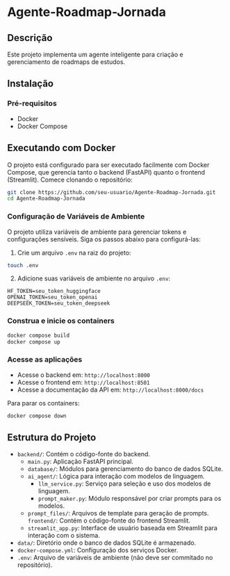 # Agente-Roadmap-Jornada

## Descrição
Este projeto implementa um agente inteligente para criação e gerenciamento de roadmaps de estudos.

## Instalação

### Pré-requisitos
- Docker
- Docker Compose

## Executando com Docker

O projeto está configurado para ser executado facilmente com Docker Compose, que gerencia tanto o backend (FastAPI) quanto o frontend (Streamlit). Comece clonando o repositório:

```bash
git clone https://github.com/seu-usuario/Agente-Roadmap-Jornada.git
cd Agente-Roadmap-Jornada
```

### Configuração de Variáveis de Ambiente

O projeto utiliza variáveis de ambiente para gerenciar tokens e configurações sensíveis. Siga os passos abaixo para configurá-las:

1. Crie um arquivo `.env` na raiz do projeto:
```bash
touch .env
```

2. Adicione suas variáveis de ambiente no arquivo `.env`:
```
HF_TOKEN=seu_token_huggingface
OPENAI_TOKEN=seu_token_openai
DEEPSEEK_TOKEN=seu_token_deepseek
```

### Construa e inicie os containers

```bash
docker compose build
docker compose up
```

### Acesse as aplicações

- Acesse o backend em: `http://localhost:8000`
- Acesse o frontend em: `http://localhost:8501`
- Acesse a documentação da API em: `http://localhost:8000/docs`

Para parar os containers:

```bash
docker compose down
```

## Estrutura do Projeto
- `backend/`: Contém o código-fonte do backend.
  - `main.py`: Aplicação FastAPI principal.
  - `database/`: Módulos para gerenciamento do banco de dados SQLite.
  - `ai_agent/`: Lógica para interação com modelos de linguagem.
    - `llm_service.py`: Serviço para seleção e uso dos modelos de linguagem.
    - `prompt_maker.py`: Módulo responsável por criar prompts para os modelos.
  - `prompt_files/`: Arquivos de template para geração de prompts.
`frontend/`: Contém o código-fonte do frontend Streamlit.
  - `streamlit_app.py`: Interface de usuário baseada em Streamlit para interação com o sistema.
- `data/`: Diretório onde o banco de dados SQLite é armazenado.
- `docker-compose.yml`: Configuração dos serviços Docker.
- `.env`: Arquivo de variáveis de ambiente (não deve ser commitado no repositório).